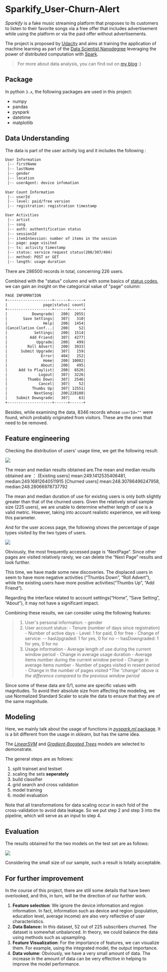 # Sparkify_User-Churn-Alert

*Sparkify* is a fake music streaming platform that proposes to its customers to listen to their favorite songs via a free offer that includes advertisement while using the platform or via the paid offer without advertisements.

The project is proposed by [Udacity](https://www.udacity.com/) and aims at training the application of machine learning as part of the [Data Scientist Nanodegree](https://www.udacity.com/course/data-scientist-nanodegree--nd025) leveraging the power of distributed computation with [Spark](https://spark.apache.org/).

> For more about data analysis, you can find out on [my blog](https://wenjingleaf.medium.com/user-churn-alert-based-on-pyspark-9bf164f97d47) :)



## Package

In python `3.x`, the following packages are used in this project:

- numpy
- pandas
- pyspark
- datetime
- matplotlib



## Data Understanding

The data is part of the user activity log and it includes the following :

```tex
User Information
 |-- firstName
 |-- lastName 	 
 |-- gender	
 |-- location
 |-- userAgent: device infomation
 
User Count Information
 |-- userId 
 |-- level: paid/free version
 |-- registration: registration timestamp

User Activities
 |-- artist
 |-- song
 |-- auth: authentification status  
 |-- sessionId
 |-- itemInSession: number of items in the session
 |-- page: page visited
 |-- ts: activity timestamp
 |-- status: service request status(200/307/404)
 |-- method: POST or GET
 |-- length: usage duration 
```

There are 286500 records in total, concerning 226 users.



Combined with the "status" column and with some basics of [status codes](https://www.restapitutorial.com/httpstatuscodes.html), we can gain an insight on the categorical value of "page" column:

```tex
PAGE INFORMATION
+--------------------+------+------+
|                page|status| count|
+--------------------+------+------+
|           Downgrade|   200|  2055|
|       Save Settings|   307|   310|
|                Help|   200|  1454|
|Cancellation Conf...|   200|    52|
|            Settings|   200|  1514|
|          Add Friend|   307|  4277|
|             Upgrade|   200|   499|
|         Roll Advert|   200|  3933|
|      Submit Upgrade|   307|   159|
|               Error|   404|   252|
|                Home|   200| 10082|
|               About|   200|   495|
|     Add to Playlist|   200|  6526|
|              Logout|   307|  3226|
|         Thumbs Down|   307|  2546|
|              Cancel|   307|    52|
|           Thumbs Up|   307| 12551|
|            NextSong|   200|228108|
|    Submit Downgrade|   307|    63|
+--------------------+------+------+
```



Besides, while examining the data, 8346 records whose `userId=""` were found, which probably originated from visitors. These are the ones that need to be removed.





## Feature engineering 

Checking the distribution of users' usage time, we get the following result:

<img src="./img_src/avg_duration.png">

The mean and median results obtained are.The mean and median results obtained are ： 
[Existing users]    mean:249.1412535406481,   median:249.16812640511915 
[Churned  users] mean:248.30786496247958, median:248.28066978737792

The mean and median duration of use for existing users is only both slightly greater than that of the churned users. Given the relatively small sample size (225 users), we are unable to determine whether length of use is a valid metric. However, taking into account realistic experience, we will keep this parameter.



And for the user access page, the following shows the percentage of page types visited by the two types of users.

<img src="./img_src/page_proportion.png">

Obviously, the most frequently accessed page is “NextPage”. Since other pages are visited relatively rarely, we can delete the “Next Page” results and look further.

This time, we have made some new discoveries. The displaced users in seem to have more negative activities (“Thumbs Down”, “Roll Advert”), while the existing users have more positive activities(“Thumbs Up”, “Add Friend”).

Regarding the interface related to account settings(“Home”, “Save Setting”, “About”), it may not have a significant impact. 



Combining these results, we can consider using the following features:

> 1. User's personal information:
>        \- gender
> 2. User account status:
>        \- Tenure (number of days since registration)
>        \- Number of active days
>        \- Level: 1 for paid, 0 for free
>        \- Change of service:
>           -- hasUpgraded: 1 for yes, 0 for no
>           -- hasDowngraded: 1 for yes, 0 for no
> 3. Usage information
>        \- Average length of use during the current window period
>        \- Change in average usage duration
>        \- Average items number during the current window period
>        \- Change in average items number
>        \- Number of pages visited in resent period 
>        \- Change in the number of pages visited
>      **The "change" above is the difference compared to the previous window period*



Since some of these data are 0/1, some are specific values with magnitudes. To avoid their absolute size from affecting the modeling, we use Normalized Standard Scaler to scale the data to ensure that they are of the same magnitude.



## Modeling

Here, we mainly talk about the usage of functions in [*pyspark.ml* package](https://spark.apache.org/docs/2.3.1/api/python/pyspark.ml.html). It is a bit different from the usage in *sklearn*, but has the same idea.

The [*LinearSVM*](https://spark.apache.org/docs/2.3.1/api/python/pyspark.ml.html#pyspark.ml.classification.LinearSVC) and [*Gradient-Boosted Trees*](https://spark.apache.org/docs/2.3.1/api/python/pyspark.ml.html#pyspark.ml.classification.GBTClassifier) models are selected to demonstrate.

The general steps are as follows:

1. split trainset and testset
2. scaling the sets **seperately**
3. build classifier
4. grid search and cross validation
5. model training
6. model evaluation

Note that all transformations for data scaling occur in each fold of the cross-validation to avoid data leakage. So we put step 2 and step 3 into the pipeline, which will serve as an input to step 4.



## Evaluation

The results obtained for the two models on the test set are as follows:

<img src="./img_src/result_evaluation.png">

Considering the small size of our sample, such a result is totally acceptable.



## For further improvement

In the course of this project, there are still some details that have been overlooked, and this, in turn, will be the direction of our further work.

1. **Feature selection**: We ignore the device information and region information. In fact, information such as device and region (population, education level, average income) are also very reflective of user characteristics.
2. **Data Balance:** In this dataset, 52 out of 225 subscribers churned. The dataset is somewhat unbalanced. In theory, we could balance the data using methods such as upsampling.
3. **Feature Visualization**: For the importance of features, we can visualize them. For example, using the integrated model, the output importance.
4. **Data volume**: Obviously, we have a very small amount of data. The increase in the amount of data can be very effective in helping to improve the model performance.
